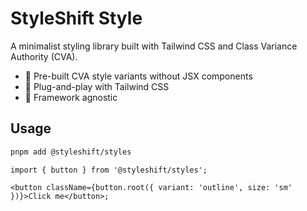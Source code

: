 # StyleShift Style

A minimalist styling library built with Tailwind CSS and Class Variance Authority (CVA).

- 🎨 Pre-built CVA style variants without JSX components
- 🔌 Plug-and-play with Tailwind CSS
- 🎯 Framework agnostic

## Usage

```bash
pnpm add @styleshift/styles
```

```tsx
import { button } from '@styleshift/styles';

<button className={button.root({ variant: 'outline', size: 'sm' })}>Click me</button>;
```
